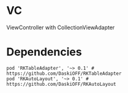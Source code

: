 # VC

ViewController with CollectionViewAdapter

# Dependencies
```
pod 'RKTableAdapter', '~> 0.1' # https://github.com/DaskiOFF/RKTableAdapter
pod 'RKAutoLayout', '~> 0.1' # https://github.com/DaskiOFF/RKAutoLayout
```